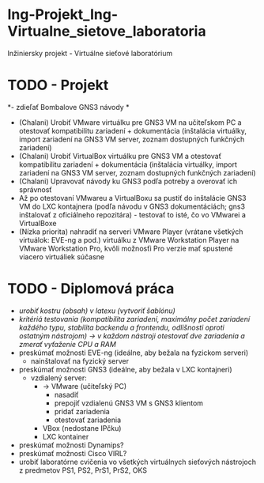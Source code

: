 # Ing-Projekt_Ing-Virtualne_sietove_laboratoria
Inžiniersky projekt - Virtuálne sieťové laboratórium

# TODO - Projekt
*- zdieľať Bombalove GNS3 návody * 
- (Chalani) Urobiť VMware virtuálku pre GNS3 VM na učiteľskom PC a 
otestovať kompatibilitu zariadení + dokumentácia (inštalácia virtuálky, import 
zariadení na GNS3 VM server, zoznam dostupných funkčných zariadení)
- (Chalani) Urobiť VirtualBox virtuálku pre GNS3 VM a otestovať 
kompatibilitu zariadení + dokumentácia (inštalácia virtuálky, import 
zariadení na GNS3 VM server, zoznam dostupných funkčných zariadení)
- (Chalani) Upravovať návody ku GNS3 podľa potreby a overovať ich 
správnosť
- Až po otestovaní VMwareu a VirtualBoxu sa pustiť do inštalácie GNS3 VM 
do LXC kontajnera (podľa návodu v GNS3 dokumentáciách; gns3 inštalovať z 
oficiálneho repozitára) - testovať to isté, čo vo VMwarei a VirtualBoxe
- (Nízka priorita) nahradiť na serveri VMware Player (vrátane všetkých 
virtuálok: EVE-ng a pod.) virtuálku z VMware Workstation Player na VMware 
Workstation Pro, kvôli možnosťi Pro verzie mať spustené viacero 
virtuáliek súčasne


# TODO - Diplomová práca
- *urobiť kostru (obsah) v latexu (vytvoriť šablónu)*
- *kritériá testovania (kompatibilita zariadení, maximálny počet 
zariadení každého typu, stabilita backendu a frontendu, odlišnosti 
oproti ostatným nástrojom) -> v každom nástroji otestovať dve zariadenia 
a zmerať vyťaženie CPU a RAM*
- preskúmať možnosti EVE-ng (ideálne, aby bežala na fyzickom serveri)
    - nainštalovať na fyzický server
- preskúmať možnosti GNS3 (ideálne, aby bežala v LXC kontajneri)
    - vzdialený server:
      - -> VMware (učiteľský PC)
        - nasadiť
        - prepojiť vzdialenú GNS3 VM s GNS3 klientom
        - pridať zariadenia
        - otestovať zariadenia
      - VBox (nedostane IPčku)
      - LXC kontainer
- preskúmať možnosti Dynamips?
- preskúmať možnosti Cisco VIRL?
- urobiť laboratórne cvičenia vo všetkých virtuálnych sieťových 
nástrojoch z predmetov PS1, PS2, PrS1, PrS2, OKS
